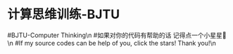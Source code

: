 # 计算思维训练-BJTU
#BJTU-Computer Thinking\n
#如果对你的代码有帮助的话 记得点一个小星星🌟\n
#If my source codes can be help of you, click the stars! Thank you!\n
